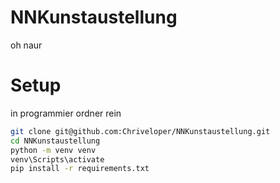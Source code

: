 # NNKunstaustellung
oh naur

# Setup
in programmier ordner rein

```bash
git clone git@github.com:Chriveloper/NNKunstaustellung.git
cd NNKunstaustellung
python -m venv venv
venv\Scripts\activate
pip install -r requirements.txt
```

